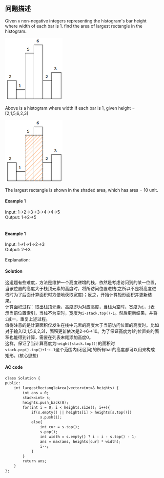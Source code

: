 ## 问题描述



Given <code>n</code> non-negative integers representing the histogram's bar height where width of each bar is 1. find the area of largest rectangle in the histogram.</br>

![](https://github.com/myskety/leetcode/blob/master/images/histogram.png)

Above is a histogram where width if each bar is 1, given height = [2,1,5,6,2,3]

![](https://github.com/myskety/leetcode/blob/master/images/histogram_area.png)

The largest rectangle is shown in the shaded area, which has area = 10 unit.

#### Example 1

Input: 1->2->3->3->4->4->5 </br>
Output: 1->2->5</br></br>

#### Example 1

Input: 1->1->1->2->3 </br>
Output: 2->3</br></br>
Explanation: </br>




#### Solution
这道题有些难度，方法是维护一个高度递增的栈，依然是考虑访问到的某一位置，当该位置的高度大于栈顶元素的高度时，将所访问位置进栈(之所以不是将高度进栈时为了后面计算面积时方便地获取宽度)；反之，开始计算矩形面积并更新结果。<br>
计算面积过程：取出栈顶元素，高度即为对应高度，当栈为空时，宽度为<code>i</code>，<code>i</code>表示当前位置索引，当栈不为空时，宽度为<code>i-stack.top()-1</code>。然后更新结果，并将<code>i</code>减一，重复上述过程。<br>
值得注意的是计算面积仅发生在栈中元素的高度大于当前访问位置的高度时。比如对于输入[2,1,5,6,2,3]，面积更新依次是2->6->10。为了保证高度为1的位置处的面积也能得到计算，需要在列表末尾添加高度0。<br>
这样，保证了当计算高度为<code>height[stack.top()]</code>的面积时<code>stack.pop().top()+1~i-1</code>这个范围内(闭区间)的所有bar的高度都可以用来构成矩形。(核心思想)
#### AC code

```
class Solution {
public:
    int largestRectangleArea(vector<int>& heights) {
        int ans = 0;
        stack<int> s;
        heights.push_back(0);
        for(int i = 0; i < heights.size(); i++){
            if(s.empty() || heights[i] > heights[s.top()])
                s.push(i);
            else{
                int cur = s.top();
                s.pop();
                int width = s.empty() ? i : i - s.top() - 1;
                ans = max(ans, heights[cur] * width);
                i--;
            }
        }
        return ans;
    }
};
```

